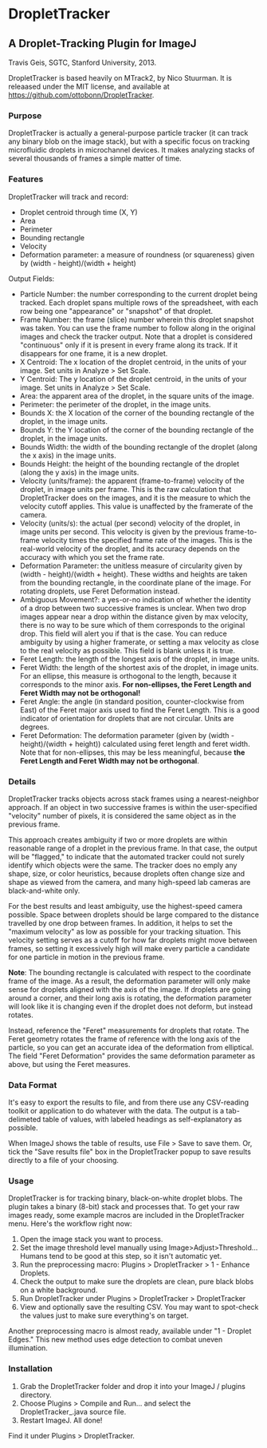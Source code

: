 # DropletTracker
## A Droplet-Tracking Plugin for ImageJ

Travis Geis, SGTC, Stanford University, 2013.

DropletTracker is based heavily on MTrack2, by Nico Stuurman. It is releaased under the MIT license, 
and available at https://github.com/ottobonn/DropletTracker.

### Purpose

DropletTracker is actually a general-purpose particle tracker (it can track any binary blob on the image stack),
but with a specific focus on tracking microfluidic droplets in microchannel devices. It makes analyzing stacks 
of several thousands of frames a simple matter of time.

### Features

DropletTracker will track and record:

* Droplet centroid through time (X, Y)
* Area
* Perimeter
* Bounding rectangle
* Velocity
* Deformation parameter: a measure of roundness (or squareness) given by (width - height)/(width + height)

Output Fields:

* Particle Number: the number corresponding to the current droplet being tracked. Each droplet spans
    multiple rows of the spreadsheet, with each row being one "appearance" or "snapshot" of that droplet.
* Frame Number: the frame (slice) number wherein this droplet snapshot was taken. You can use the frame number
    to follow along in the original images and check the tracker output. Note that a droplet is considered
    "continuous" only if it is present in every frame along its track. If it disappears for one frame, it is a
    new droplet.
* X Centroid: The x location of the droplet centroid, in the units of your image. Set units in Analyze > Set Scale.
* Y Centroid: The y location of the droplet centroid, in the units of your image. Set units in Analyze > Set Scale.
* Area: the apparent area of the droplet, in the square units of the image.
* Perimeter: the perimeter of the droplet, in the image units.
* Bounds X: the X location of the corner of the bounding rectangle of the droplet, in the image units.
* Bounds Y: the Y location of the corner of the bounding rectangle of the droplet, in the image units.
* Bounds Width: the width of the bounding rectangle of the droplet (along the x axis) in the image units.
* Bounds Height: the height of the bounding rectangle of the droplet (along the y axis) in the image units.
* Velocity (units/frame): the apparent (frame-to-frame) velocity of the droplet, in image units per frame.
    This is the raw calculation that DropletTracker does on the images, and it is the measure to which the
    velocity cutoff applies. This value is unaffected by the framerate of the camera.
* Velocity (units/s): the actual (per second) velocity of the droplet, in image units per second. This velocity
    is given by the previous frame-to-frame velocity times the specified frame rate of the images. This is the
    real-world velocity of the droplet, and its accuracy depends on the accuracy with which you set the frame rate.
* Deformation Parameter: the unitless measure of circularity given by (width - height)/(width + height). These
    widths and heights are taken from the bounding rectangle, in the coordinate plane of the image. For rotating
    droplets, use Feret Deformation instead.
* Ambiguous Movement?: a yes-or-no indication of whether the identity of a drop between two successive frames is
    unclear. When two drop images appear near a drop within the distance given by max velocity, there is no way
    to be sure which of them corresponds to the original drop. This field will alert you if that is the case. You can
    reduce ambiguity by using a higher framerate, or setting a max velocity as close to the real velocity as possible.
    This field is blank unless it is true.
* Feret Length: the length of the longest axis of the droplet, in image units.
* Feret Width: the length of the shortest axis of the droplet, in image units. For an ellipse, this measure is orthogonal
    to the length, because it corresponds to the minor axis. **For non-ellipses, the Feret Length and Feret Width may not
    be orthogonal!**
* Feret Angle: the angle (in standard position, counter-clockwise from East) of the Feret major axis used to find the
    Feret Length. This is a good indicator of orientation for droplets that are not circular. Units are degrees.
* Feret Deformation: The deformation parameter (given by (width - height)/(width + height)) calculated using
    feret length and feret width. Note that for non-ellipses, this may be less meaningful, because **the Feret Length
    and Feret Width may not be orthogonal**.

### Details

DropletTracker tracks objects across stack frames using a nearest-neighbor approach. If an object in two
successive frames is within the user-specified "velocity" number of pixels, it is considered the same object as
in the previous frame. 

This approach creates ambiguity if two or more droplets are within reasonable range of a droplet in the
previous frame. In that case, the output will be "flagged," to indicate that the automated tracker could not
surely identify which objects were the same. The tracker does no emply any shape, size, or color heuristics,
because droplets often change size and shape as viewed from the camera, and many high-speed lab cameras are
black-and-white only.

For the best results and least ambiguity, use the highest-speed camera possible. Space between droplets should
be large compared to the distance travelled by one drop between frames. In addition, it helps to set the "maximum
velocity" as low as possible for your tracking situation. This velocity setting serves as a cutoff for how far
droplets might move between frames, so setting it excessively high will make every particle a candidate for one
particle in motion in the previous frame.

**Note**: The bounding rectangle is calculated with respect to the coordinate frame of the image. As a
result, the deformation parameter will only make sense for droplets aligned with the axis of the image.
If droplets are going around a corner, and their long axis is rotating, the deformation parameter will look
like it is changing even if the droplet does not deform, but instead rotates.

Instead, reference the "Feret" measurements for droplets that rotate. The Feret geometry rotates the frame
of reference with the long axis of the particle, so you can get an accurate idea of the deformation from
elliptical. The field "Feret Deformation" provides the same deformation parameter as above, but using the
Feret measures.

### Data Format

It's easy to export the results to file, and from there use any CSV-reading toolkit or application to do whatever
with the data. The output is a tab-delimeted table of values, with labeled headings as self-explanatory as possible.

When ImageJ shows the table of results, use File > Save to save them. Or, tick the "Save results file" box in the
DropletTracker popup to save results directly to a file of your choosing.

### Usage

DropletTracker is for tracking binary, black-on-white droplet blobs. The plugin takes a binary
(8-bit) stack and processes that. To get your raw images ready, some example macros are included in the
DropletTracker menu. Here's the workflow right now:

1.  Open the image stack you want to process.
2.  Set the image threshold level manually using Image>Adjust>Threshold...
Humans tend to be good at this step, so it isn't automatic yet.
3. Run the preprocessing macro: Plugins > DropletTracker > 1 - Enhance Droplets.
4. Check the output to make sure the droplets are clean, pure black blobs on a white background.
5. Run DropletTracker under Plugins > DropletTracker > DropletTracker
6. View and optionally save the resulting CSV. You may want to spot-check the values just to make
sure everything's on target.

Another preprocessing macro is almost ready, available under "1 - Droplet Edges." This new method uses
edge detection to combat uneven illumination.

### Installation

1. Grab the DropletTracker folder and drop it into your ImageJ / plugins directory.
2. Choose Plugins > Compile and Run... and select the DropletTracker_.java source file. 
3. Restart ImageJ. All done!

Find it under Plugins > DropletTracker.
